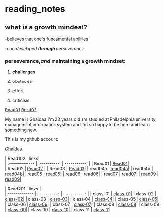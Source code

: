 # reading_notes

## what is a growth mindest? 
-believes that one's fundamental abilities

-can _developed **through** perseverance_

### perseverance,_and_ maintaining a ~~growth~~ mindset:
1. __challenges__

2. obstacles

3. effort 

4. criticism


[Read01](https://ghaidaamoh.github.io/reading_notes/Read01)
[Read02](https://ghaidaamoh.github.io/reading_notes/Read02)



My name is Ghaidaa I'm 23 years old am studied at Philadelphia university, management information system and I'm so happy to be here and learn something new.


This is my github account:

[Ghaidaa](https://github.com/Ghaidaamoh)


| Read102       |       links|       
| :-------------   | :----------: | -----------: |
|  Read01          |     [Read01](https://ghaidaamoh.github.io/reading_notes/Read01)|     
| Read02           |     [Read02](https://ghaidaamoh.github.io/reading_notes/Read02) |
|  Read03          |     [Read03](https://ghaidaamoh.github.io/reading_notes/read03)|
|  read04a         |     [read04a](https://ghaidaamoh.github.io/reading_notes/read04a)| 
|  read04b        |     [read04b](https://ghaidaamoh.github.io/reading_notes/read04b)| 
|  read05        |     [read05](https://ghaidaamoh.github.io/reading_notes/read05)| 
|  read06        |     [read06](https://ghaidaamoh.github.io/reading_notes/read06)| 
|  read07        |     [read07](https://ghaidaamoh.github.io/reading_notes/read07)| 
|  read09        |     [read09](https://ghaidaamoh.github.io/reading_notes/read09)| 
 

| Read201        |       links |       
|:------------- | :----------: | -----------:                                                              | 
|  class-01      |    [ class-01](https://ghaidaamoh.github.io/reading_notes/code201reading_notes/class-01)| 
|  class-02      |    [ class-02](https://ghaidaamoh.github.io/reading_notes/code201reading_notes/class-02)| 
|  class-03      |    [ class-03](https://ghaidaamoh.github.io/reading_notes/code201reading_notes/class-03)| 
|  class-04      |    [ class-04](https://ghaidaamoh.github.io/reading_notes/code201reading_notes/class-04)| 
|  class-05      |    [ class-05](https://ghaidaamoh.github.io/reading_notes/code201reading_notes/class-05)| 
|  class-06      |    [ class-06](https://ghaidaamoh.github.io/reading_notes/code201reading_notes/class-06)| 
|  class-07      |    [ class-07](https://ghaidaamoh.github.io/reading_notes/code201reading_notes/class-07)| 
|  class-08      |    [ class-08](https://ghaidaamoh.github.io/reading_notes/code201reading_notes/class-08)| 
|  class-09      |    [ class-09](https://ghaidaamoh.github.io/reading_notes/code201reading_notes/class-09)| 
|  class-10      |    [ class-10](https://ghaidaamoh.github.io/reading_notes/code201reading_notes/class-10)|
|  class-11      |    [ class-11](https://ghaidaamoh.github.io/reading_notes/code201reading_notes/class-11)|